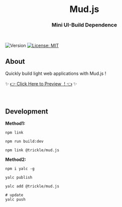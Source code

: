 <h1 align="center"> Mud.js </h1>
<h3 align="center"> Mini UI-Build Dependence </h3>
<br/>
<p>
  <img alt="Version" src="https://img.shields.io/badge/version-1.2.0-blue.svg?cacheSeconds=2592000" />
  <a href="#" target="_blank">
    <img alt="License: MIT" src="https://img.shields.io/badge/License-MIT-yellow.svg" />
  </a>
</p>



## About
<div> Quickly build light web applications with Mud.js !</div>

✨ [👉 Click Here to Preview ！👈](https://coderserio.github.io/Mud.js/demo/index.html) ✨

<br/>

## Development

**Method1:**
```shell
npm link

npm run build:dev

npm link @trickle/mud.js
```


**Method2:**

```shell
npm i yalc -g

yalc publish

yalc add @trickle/mud.js

# update
yalc push
```